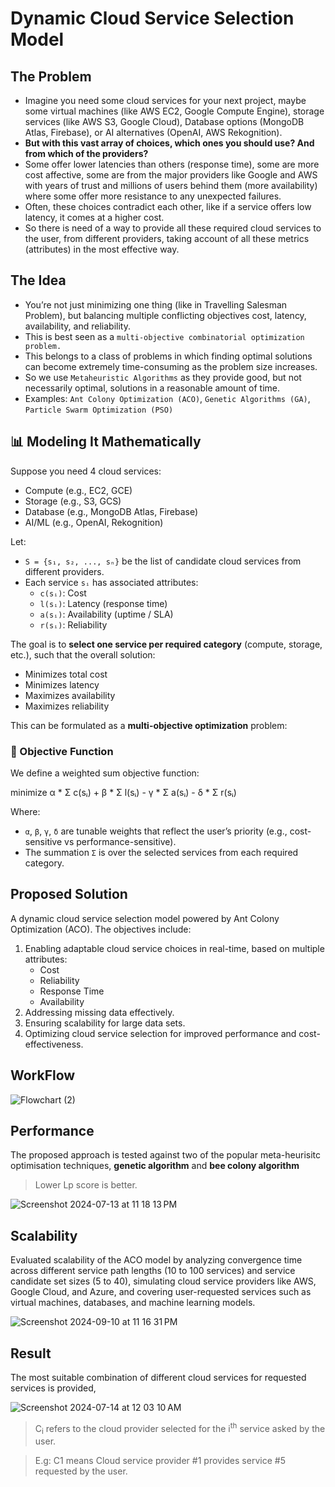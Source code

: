 # Dynamic Cloud Service Selection Model

## The Problem

- Imagine you need some cloud services for your next project, maybe some virtual machines (like AWS EC2, Google Compute Engine), storage services (like AWS S3, Google Cloud), Database options (MongoDB Atlas, Firebase), or AI alternatives (OpenAI, AWS Rekognition).
- **But with this vast array of choices, which ones you should use? And from which of the providers?**
- Some offer lower latencies than others (response time), some are more cost affective, some are from the major providers like Google and AWS with years of trust and millions of users behind them (more availability) where some offer more resistance to any unexpected failures.
- Often, these choices contradict each other, like if a service offers low latency, it comes at a higher cost.
- So there is need of a way to provide all these required cloud services to the user, from different providers, taking account of all these metrics (attributes) in the most effective way.

## The Idea
- You’re not just minimizing one thing (like in Travelling Salesman Problem), but balancing multiple conflicting objectives cost, latency, availability, and reliability.
- This is best seen as a `multi-objective combinatorial optimization problem.`
- This belongs to a class of problems in which finding optimal solutions can become extremely time-consuming as the problem size increases. 
- So we use `Metaheuristic Algorithms` as they provide good, but not necessarily optimal, solutions in a reasonable amount of time.
- Examples: `Ant Colony Optimization (ACO)`, `Genetic Algorithms (GA)`, `Particle Swarm Optimization (PSO)`  

## 📊 Modeling It Mathematically

Suppose you need 4 cloud services:
- Compute (e.g., EC2, GCE)
- Storage (e.g., S3, GCS)
- Database (e.g., MongoDB Atlas, Firebase)
- AI/ML (e.g., OpenAI, Rekognition)

Let:

- `S = {s₁, s₂, ..., sₙ}` be the list of candidate cloud services from different providers.
- Each service `sᵢ` has associated attributes:
  - `c(sᵢ)`: Cost
  - `l(sᵢ)`: Latency (response time)
  - `a(sᵢ)`: Availability (uptime / SLA)
  - `r(sᵢ)`: Reliability

The goal is to **select one service per required category** (compute, storage, etc.), such that the overall solution:

- Minimizes total cost
- Minimizes latency
- Maximizes availability
- Maximizes reliability

This can be formulated as a **multi-objective optimization** problem:

### 🎯 Objective Function

We define a weighted sum objective function:

minimize α * Σ c(sᵢ) + β * Σ l(sᵢ) - γ * Σ a(sᵢ) - δ * Σ r(sᵢ)

Where:
- `α`, `β`, `γ`, `δ` are tunable weights that reflect the user’s priority (e.g., cost-sensitive vs performance-sensitive).
- The summation `Σ` is over the selected services from each required category.




## Proposed Solution

A dynamic cloud service selection model powered by Ant Colony Optimization (ACO). The objectives include:

1. Enabling adaptable cloud service choices in real-time, based on multiple attributes: 
   - Cost
   - Reliability
   - Response Time
   - Availability
2. Addressing missing data effectively.
3. Ensuring scalability for large data sets.
4. Optimizing cloud service selection for improved performance and cost-effectiveness.

## WorkFlow
![Flowchart (2)](https://github.com/user-attachments/assets/6879bcb0-59b7-4f12-b13e-527d6504164f)

## Performance
The proposed approach is tested against two of the popular meta-heurisitc optimisation techniques, 
**genetic algorithm** and **bee colony algorithm** 
> Lower Lp score is better.
   
![Screenshot 2024-07-13 at 11 18 13 PM](https://github.com/user-attachments/assets/a7fd0190-94a6-4b14-a823-ad25841136c5)

## Scalability
Evaluated scalability of the ACO model by analyzing convergence time across different service path lengths (10 to 100 services) and service candidate set sizes (5 to 40), simulating cloud service providers like AWS, Google Cloud, and Azure, and covering user-requested services such as virtual machines, databases, and machine learning models.

![Screenshot 2024-09-10 at 11 16 31 PM](https://github.com/user-attachments/assets/b3b2d92d-3359-46fb-b97c-875c300819a2)


## Result
The most suitable combination of different cloud services for requested services is provided, 

![Screenshot 2024-07-14 at 12 03 10 AM](https://github.com/user-attachments/assets/d0c381de-6352-4891-9856-b6636c09866f)
> C<sub>i</sub> refers to the cloud provider selected for the i<sup>th</sup> service asked by the user.

> E.g: C1 means Cloud service provider #1 provides service #5 requested by the user.
